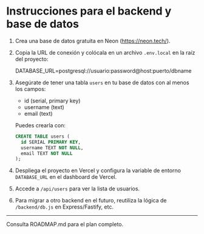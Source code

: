 # Instrucciones para el backend y base de datos

1. Crea una base de datos gratuita en Neon (https://neon.tech/).
2. Copia la URL de conexión y colócala en un archivo `.env.local` en la raíz del proyecto:
   
   DATABASE_URL=postgresql://usuario:password@host:puerto/dbname

3. Asegúrate de tener una tabla `users` en tu base de datos con al menos los campos:
   - id (serial, primary key)
   - username (text)
   - email (text)

   Puedes crearla con:
   ```sql
   CREATE TABLE users (
     id SERIAL PRIMARY KEY,
     username TEXT NOT NULL,
     email TEXT NOT NULL
   );
   ```

4. Despliega el proyecto en Vercel y configura la variable de entorno `DATABASE_URL` en el dashboard de Vercel.

5. Accede a `/api/users` para ver la lista de usuarios.

6. Para migrar a otro backend en el futuro, reutiliza la lógica de `/backend/db.js` en Express/Fastify, etc.

---

Consulta ROADMAP.md para el plan completo.